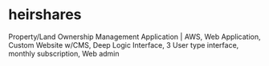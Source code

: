 # heirshares
Property/Land Ownership Management Application | AWS, Web Application, Custom Website w/CMS, Deep Logic Interface, 3 User type interface, monthly subscription, Web admin 

